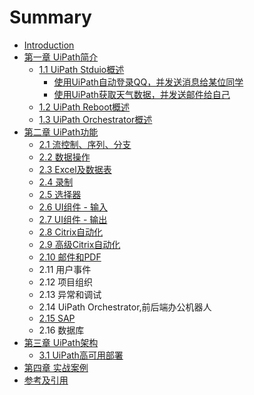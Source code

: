 # Summary

* [Introduction](README.md)
* [第一章 UiPath简介](chapter1.md)
  * [1.1 UiPath Stduio概述 ](shi-yong-uipath-stduio-lu-zhi-liu-cheng.md)
    * [使用UiPath自动登录QQ，并发送消息给某位同学](shi-yong-uipath-stduio-lu-zhi-liu-cheng/shi-yong-uipath-zi-dong-deng-lu-qq-ff0c-bing-fa-song-xiao-xi-gei-mou-wei-tong-xue.md)
    * [使用UiPath获取天气数据，并发送邮件给自己](shi-yong-uipath-stduio-lu-zhi-liu-cheng/shi-yong-uipath-huo-qu-tian-qi-shu-ju-ff0c-bing-fa-song-you-jian-gei-zi-ji.md)
  * [1.2 UiPath Reboot概述](uipath-reboot.md)
  * [1.3 UiPath Orchestrator概述](uipath-orchestrator.md)
* [第二章 UiPath功能](di-er-zhang-uipath-gong-neng.md)
  * [2.1 流控制、序列、分支](liu-kong-zhi-ff0c-xu-lie-ff0c-fen-zhi.md)
  * [2.2 数据操作](22-shu-ju-cao-zuo.md)
  * [2.3 Excel及数据表](23-excelji-shu-ju-biao.md)
  * [2.4 录制](24-lu-zhi.md)
  * [2.5 选择器](25-xuan-ze-qi.md)
  * [2.6 UI组件 - 输入](26-uizu-jian-shu-ru.md)
  * [2.7 UI组件 -  输出](27-uizu-jian-shu-chu.md)
  * [2.8 Citrix自动化](28-tu-pian-ji-wen-ben-zi-dong-hua.md)
  * [2.9 高级Citrix自动化](29-gao-ji-citrix-zi-dong-hua.md)
  * [2.10 邮件和PDF](210-you-jian-he-pdf.md)
  * 2.11 用户事件
  * 2.12 项目组织
  * 2.13 异常和调试
  * 2.14 UiPath Orchestrator,前后端办公机器人
  * [2.15 SAP](215-sap.md)
  * 2.16 数据库
* [第三章 UiPath架构](di-san-zhang-uipath-jia-gou.md)
  * [3.1 UiPath高可用部署](uipathgao-ke-yong-bu-shu.md)
* [第四章 实战案例](di-si-zhang-shi-zhan-an-li.md)
* [参考及引用](can-kao-ji-yin-yong.md)

